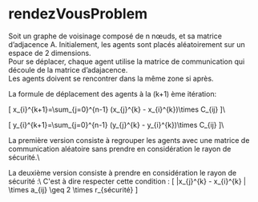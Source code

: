 # rendezVousProblem

Soit un graphe de voisinage composé de n nœuds, et sa matrice d’adjacence A. 
Initialement, les agents sont placés aléatoirement sur un espace de 2 dimensions.  
Pour se déplacer, chaque agent utilise la matrice de communication qui découle de la matrice d’adajacence.  
Les agents doivent se rencontrer dans la même zone si après.

La formule de déplacement des agents à la (k+1) ème itération:
 
\[ x_{i}^{k+1}=\sum_{j=0}^{n-1} (x_{j}^{k} - x_{i}^{k})\times C_{ij}  \]\\

\[ y_{i}^{k+1}=\sum_{j=0}^{n-1} (y_{j}^{k} - y_{i}^{k})\times C_{ij}  \]\\


La première version consiste à regrouper les agents avec une matrice de communication aléatoire sans prendre en considération le rayon de sécurité.\\

La deuxième version consiste à prendre en considération le rayon de sécurité :\\
C'est à dire respecter cette condition :
\[ |x_{j}^{k} - x_{i}^{k} | \times a_{ij} \geq 2 \times r_{sécurité}  \]
